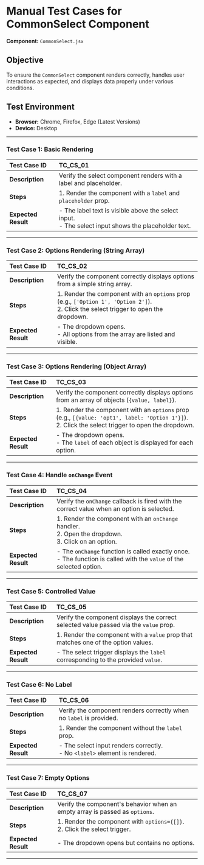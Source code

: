 # Manual Test Cases for CommonSelect Component

**Component:** `CommonSelect.jsx`

## Objective
To ensure the `CommonSelect` component renders correctly, handles user interactions as expected, and displays data properly under various conditions.

## Test Environment
-   **Browser:** Chrome, Firefox, Edge (Latest Versions)
-   **Device:** Desktop

---

### Test Case 1: Basic Rendering

| Test Case ID | TC_CS_01                                                    |
| :----------- | :---------------------------------------------------------- |
| **Description**  | Verify the select component renders with a label and placeholder. |
| **Steps**        | 1. Render the component with a `label` and `placeholder` prop. |
| **Expected Result** | - The label text is visible above the select input.<br>- The select input shows the placeholder text. |

---

### Test Case 2: Options Rendering (String Array)

| Test Case ID | TC_CS_02                                                              |
| :----------- | :-------------------------------------------------------------------- |
| **Description**  | Verify the component correctly displays options from a simple string array. |
| **Steps**        | 1. Render the component with an `options` prop (e.g., `['Option 1', 'Option 2']`).<br>2. Click the select trigger to open the dropdown. |
| **Expected Result** | - The dropdown opens.<br>- All options from the array are listed and visible. |

---

### Test Case 3: Options Rendering (Object Array)

| Test Case ID | TC_CS_03                                                              |
| :----------- | :-------------------------------------------------------------------- |
| **Description**  | Verify the component correctly displays options from an array of objects (`{value, label}`). |
| **Steps**        | 1. Render the component with an `options` prop (e.g., `[{value: 'opt1', label: 'Option 1'}]`).<br>2. Click the select trigger to open the dropdown. |
| **Expected Result** | - The dropdown opens.<br>- The `label` of each object is displayed for each option. |

---

### Test Case 4: Handle `onChange` Event

| Test Case ID | TC_CS_04                                                              |
| :----------- | :-------------------------------------------------------------------- |
| **Description**  | Verify the `onChange` callback is fired with the correct value when an option is selected. |
| **Steps**        | 1. Render the component with an `onChange` handler.<br>2. Open the dropdown.<br>3. Click on an option. |
| **Expected Result** | - The `onChange` function is called exactly once.<br>- The function is called with the `value` of the selected option. |

---

### Test Case 5: Controlled Value

| Test Case ID | TC_CS_05                                                              |
| :----------- | :-------------------------------------------------------------------- |
| **Description**  | Verify the component displays the correct selected value passed via the `value` prop. |
| **Steps**        | 1. Render the component with a `value` prop that matches one of the option values. |
| **Expected Result** | - The select trigger displays the `label` corresponding to the provided `value`. |

---

### Test Case 6: No Label

| Test Case ID | TC_CS_06                                                    |
| :----------- | :---------------------------------------------------------- |
| **Description**  | Verify the component renders correctly when no `label` is provided. |
| **Steps**        | 1. Render the component without the `label` prop.           |
| **Expected Result** | - The select input renders correctly.<br>- No `<label>` element is rendered. |

---

### Test Case 7: Empty Options

| Test Case ID | TC_CS_07                                                              |
| :----------- | :-------------------------------------------------------------------- |
| **Description**  | Verify the component's behavior when an empty array is passed as `options`. |
| **Steps**        | 1. Render the component with `options={[]}`.<br>2. Click the select trigger. |
| **Expected Result** | - The dropdown opens but contains no options.                 |

---